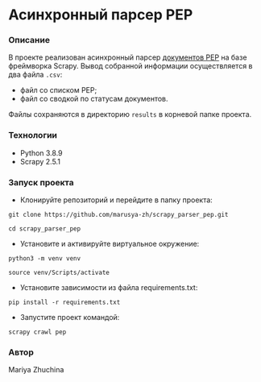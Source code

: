 # Асинхронный парсер PEP

### Описание
В проекте реализован асинхронный парсер [документов PEP](https://peps.python.org/ "Index of Python Enhancement Proposals (PEPs)") на базе фреймворка Scrapy.
Вывод собранной информации осуществляется в два файла ```.csv```:
- файл со списком PEP;
- файл со сводкой по статусам документов.  

Файлы сохраняются в директорию ```results``` в корневой папке проекта.

### Технологии
- Python 3.8.9
- Scrapy 2.5.1

### Запуск проекта
- Клонируйте репозиторий и перейдите в папку проекта:
```
git clone https://github.com/marusya-zh/scrapy_parser_pep.git
```
```
cd scrapy_parser_pep
```
- Установите и активируйте виртуальное окружение:
```
python3 -m venv venv
```
```
source venv/Scripts/activate
```
- Установите зависимости из файла requirements.txt:
```
pip install -r requirements.txt
```
- Запустите проект командой:
```
scrapy crawl pep
```

### Автор
Mariya Zhuchina
